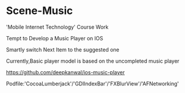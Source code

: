 # Scene-Music

'Mobile Internet Technology' Course Work


Tempt to Develop a Music Player on IOS

Smartly switch  Next Item to the suggested one

Currently,Basic player model is based on the uncompleted music player 

https://github.com/deepkanwal/ios-music-player

Podfile:'CocoaLumberjack'/'GDIIndexBar'/'FXBlurView'/'AFNetworking'
